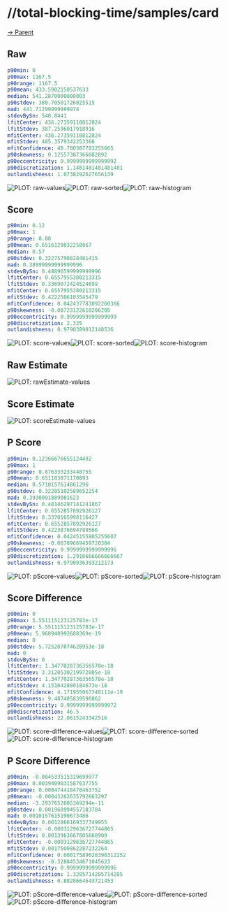 
# //total-blocking-time/samples/card

[→ Parent](../..)


## Raw


```yaml
p90min: 0
p90max: 1167.5
p90range: 1167.5
p90mean: 433.5902150537633
median: 541.2870000000003
p90stdev: 380.70501726025515
mad: 441.71299999999974
stdevBySn: 540.8441
lfitCenter: 436.27359110812824
lfitStdev: 387.2596017918916
mfitCenter: 436.27359110812824
mfitStdev: 485.3579342253366
mfitConfidence: 48.780307783255665
p90skewness: 0.12557387366082892
p90eccentricity: 0.9999999999999992
p90discretization: 1.1481481481481481
outlandishness: 1.0738292627656139

```

![PLOT: raw-values](./raw/values.svg)![PLOT: raw-sorted](./raw/sorted.svg)![PLOT: raw-histogram](./raw/histogram.svg)
## Score


```yaml
p90min: 0.12
p90max: 1
p90range: 0.88
p90mean: 0.6516129032258067
median: 0.57
p90stdev: 0.32275790828481415
mad: 0.38999999999999996
stdevBySn: 0.48896599999999996
lfitCenter: 0.6557955380213315
lfitStdev: 0.3369072424524699
mfitCenter: 0.6557955380213315
mfitStdev: 0.4222506103545479
mfitConfidence: 0.042437783092260366
p90skewness: -0.08723122618206205
p90eccentricity: 0.9999999999999999
p90discretization: 2.325
outlandishness: 0.9790389012148536

```

![PLOT: score-values](./score/values.svg)![PLOT: score-sorted](./score/sorted.svg)![PLOT: score-histogram](./score/histogram.svg)
## Raw Estimate

![PLOT: rawEstimate-values](./rawEstimate/values.svg)
## Score Estimate

![PLOT: scoreEstimate-values](./scoreEstimate/values.svg)
## P Score


```yaml
p90min: 0.12366676655124492
p90max: 1
p90range: 0.876333233448755
p90mean: 0.651183871170893
median: 0.5710157614861296
p90stdev: 0.32285102589652254
mad: 0.3930091889981623
stdevBySn: 0.48146297141241867
lfitCenter: 0.6552857892926127
lfitStdev: 0.3370165998116427
mfitCenter: 0.6552857892926127
mfitStdev: 0.4223876694789566
mfitConfidence: 0.04245155805255607
p90skewness: -0.08709669459720304
p90eccentricity: 0.9999999999999996
p90discretization: 1.2916666666666667
outlandishness: 0.9790936393212173

```

![PLOT: pScore-values](./pScore/values.svg)![PLOT: pScore-sorted](./pScore/sorted.svg)![PLOT: pScore-histogram](./pScore/histogram.svg)
## Score Difference


```yaml
p90min: 0
p90max: 5.551115123125783e-17
p90range: 5.551115123125783e-17
p90mean: 5.968940992608369e-19
median: 0
p90stdev: 5.725207074628953e-18
mad: 0
stdevBySn: 0
lfitCenter: 1.3477028736356578e-18
lfitStdev: 3.3120530219972805e-18
mfitCenter: 1.3477028736356578e-18
mfitStdev: 4.151042880184673e-18
mfitConfidence: 4.171955067348111e-19
p90skewness: 9.487405839596862
p90eccentricity: 0.9999999999999972
p90discretization: 46.5
outlandishness: 22.0615243342516

```

![PLOT: score-difference-values](./score-difference/values.svg)![PLOT: score-difference-sorted](./score-difference/sorted.svg)![PLOT: score-difference-histogram](./score-difference/histogram.svg)
## P Score Difference


```yaml
p90min: -0.004533515319699977
p90max: 0.0039409031587637755
p90range: 0.008474418478463752
p90mean: -0.00043262635792663297
median: -3.2937652605369294e-11
p90stdev: 0.001968994557183784
mad: 0.0010157615190673486
stdevBySn: 0.0012866169337749955
lfitCenter: -0.0003129636727744865
lfitStdev: 0.0013963667805668909
mfitCenter: -0.0003129636727744865
mfitStdev: 0.0017500862287232264
mfitConfidence: 0.00017589028398312252
p90skewness: -0.32884534671045623
p90eccentricity: 0.9999999999999996
p90discretization: 1.3285714285714285
outlandishness: 0.8828664643721453

```

![PLOT: pScore-difference-values](./pScore-difference/values.svg)![PLOT: pScore-difference-sorted](./pScore-difference/sorted.svg)![PLOT: pScore-difference-histogram](./pScore-difference/histogram.svg)